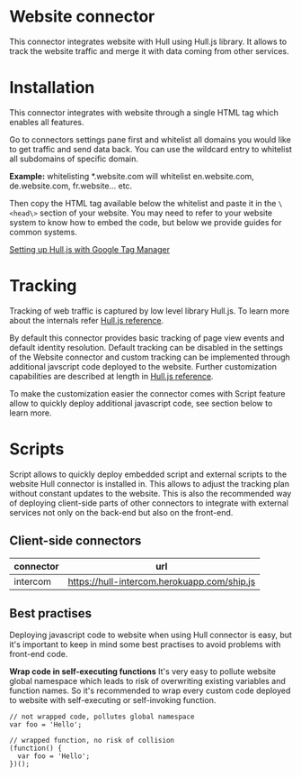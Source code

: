 # Website connector

This connector integrates website with Hull using Hull.js library.
It allows to track the website traffic and merge it with data coming from other services.

# Installation

This connector integrates with website through a single HTML tag which enables all features.

Go to connectors settings pane first and whitelist all domains you would like to get traffic and send data back.
You can use the wildcard entry to whitelist all subdomains of specific domain.

**Example:** whitelisting \*.website.com will whitelist en.website.com, de.website.com, fr.website... etc.

Then copy the HTML tag available below the whitelist and paste it in the `\<head\>` section of your website.
You may need to refer to your website system to know how to embed the code, but below we provide guides for common systems.

[Setting up Hull.js with Google Tag Manager](https://www.hull.io/docs/guides/getting-started/setting-up-hull-js-with-google-tag-manager/)

# Tracking

Tracking of web traffic is captured by low level library Hull.js. To learn more about the internals refer [Hull.js
 reference](https://www.hull.io/docs/reference/hull_js/).

By default this connector provides basic tracking of page view events and default identity resolution.
Default tracking can be disabled in the settings of the Website connector and custom tracking can be implemented through additional javscript code deployed to the website.
Further customization capabilities are described at length in [Hull.js reference](https://www.hull.io/docs/reference/hull_js/).

To make the customization easier the connector comes with Script feature allow to quickly deploy additional javascript code, see section below to learn more.

# Scripts

Script allows to quickly deploy embedded script and external scripts to the website Hull connector is installed in. This allows to adjust the tracking plan without constant updates to the website. This is also the recommended way of deploying client-side parts of other connectors to integrate with external services not only on the back-end but also on the front-end.

## Client-side connectors

| connector | url |
| --- | --- |
| intercom | https://hull-intercom.herokuapp.com/ship.js |


## Best practises

Deploying javascript code to website when using Hull connector is easy, but it's important to keep in mind some best practises to avoid problems with front-end code.

**Wrap code in self-executing functions**
It's very easy to pollute website global namespace which leads to risk of overwriting existing variables and function names.
So it's recommended to wrap every custom code deployed to website with self-executing or self-invoking function.

```
// not wrapped code, pollutes global namespace
var foo = 'Hello';

// wrapped function, no risk of collision
(function() {
  var foo = 'Hello';
})();
```
